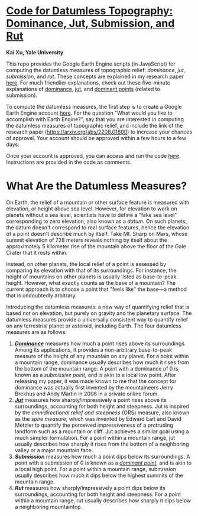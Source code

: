 
# [Code for Datumless Topography: Dominance, Jut, Submission, and Rut](https://code.earthengine.google.com/e2c0e4d0f21bdec0bd80ec9e392cd958)
**Kai Xu, Yale University**

This repo provides the Google Earth Engine scripts (in JavaScript) for computing the datumless measures of topographic relief: *dominance*, *jut*, *submission*, and *rut*. These concepts are explained in my research paper [here](https://arxiv.org/abs/2208.01600). For much friendlier explanations, check out these five-minute explanations of [dominance](https://www.reddit.com/r/Mountaineering/comments/wfmrxw/a_new_way_to_measure_the_height_of_a_mountain/), [jut](https://www.reddit.com/r/Mountaineering/comments/wup76h/a_new_way_to_quantify_the_impressiveness_of_a/), and [dominant points](https://www.reddit.com/r/Mountaineering/comments/ww1wtw/on_top_of_the_world_a_new_mountain_metric/) (related to submission).

To compute the datumless measures, the first step is to create a Google Earth Engine account [here](https://earthengine.google.com/new_signup/). For the question "What would you like to accomplish with Earth Engine?", say that you are interested in computing the datumless measures of topographic relief, and include the link of the research paper (https://arxiv.org/abs/2208.01600) to increase your chances of approval. Your account should be approved within a few hours to a few days.

Once your account is approved, you can access and run the code [here](https://code.earthengine.google.com/e2c0e4d0f21bdec0bd80ec9e392cd958). Instructions are provided in the code as comments.

# What Are the Datumless Measures?

On Earth, the relief of a mountain or other surface feature is measured with elevation, or height above sea level. However, for elevation to work on planets without a sea level, scientists have to define a "fake sea level" corresponding to zero elevation, also known as a *datum*. On such planets, the datum doesn't correspond to real surface features, hence the elevation of a point doesn't describe much by itself. Take Mt. Sharp on Mars, whose summit elevation of 728 meters reveals nothing by itself about the approximately 5 kilometer rise of the mountain above the floor of the Gale Crater that it rests within.

Instead, on other planets, the local relief of a point is assessed by comparing its elevation with that of its surroundings. For instance, the height of mountains on other planets is usually listed as base-to-peak height. However, what exactly counts as the base of a mountain? The current approach is to choose a point that "feels like" the base—a method that is undoubtedly arbitrary.

Introducing the datumless measures: a new way of quantifying relief that is based not on elevation, but purely on gravity and the planetary surface. The datumless measures provide a universally consistent way to quantify relief on any terrestrial planet or asteroid, including Earth. The four datumless measures are as follows:
 1. ***[Dominance](https://www.reddit.com/r/Mountaineering/comments/wfmrxw/a_new_way_to_measure_the_height_of_a_mountain/)*** measures how much a point rises above its surroundings. Among its applications, it provides a non-arbitrary base-to-peak measure of the height of any mountain on any planet. For a point within a mountain range, dominance usually describes how much it rises from the bottom of the mountain range. A point with a dominance of 0 is known as a *submissive point*, and is akin to a local low point. After releasing my paper, it was made known to me that the concept for dominance was actually first invented by the mountaineers Jerry Brekhus and Andy Martin in 2006 in a private online forum.
 2. ***[Jut](https://www.reddit.com/r/Mountaineering/comments/wup76h/a_new_way_to_quantify_the_impressiveness_of_a/)*** measures how sharply/impressively a point rises above its surroundings, accounting for both height and steepness. Jut is inspired by the *omnidirectional relief and steepness* (ORS) measure, also known as the *spire measure*, which was invented by Edward Earl and David Metzler to quantify the perceived impressiveness of a protruding landform such as a mountain or cliff. Jut achieves a similar goal using a much simpler formulation. For a point within a mountain range, jut usually describes how sharply it rises from the bottom of a neighboring valley or a major mountain face.
3. ***Submission*** measures how much a point dips below its surroundings. A point with a submission of 0 is known as a *[dominant point](https://www.reddit.com/r/Mountaineering/comments/ww1wtw/on_top_of_the_world_a_new_mountain_metric/)*, and is akin to a local high point. For a point within a mountain range, submission usually describes how much it dips below the highest summits of the mountain range.
4. ***Rut*** measures how sharply/impressively a point dips below its surroundings, accounting for both height and steepness. For a point within a mountain range, rut usually describes how sharply it dips below a neighboring mountaintop.
